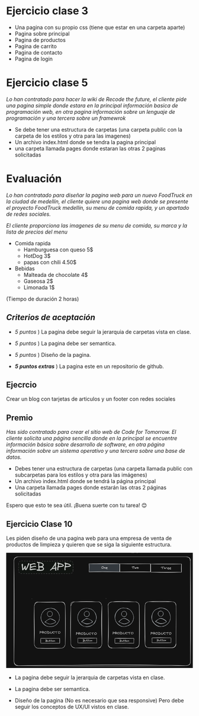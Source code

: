 # Ejercicio clase 3
- Una pagina con su propio css (tiene que estar en una carpeta aparte)
- Pagina sobre principal
- Pagina de productos
- Pagina de carrito
- Pagina de contacto
- Pagina de login

# Ejercicio clase 5
*Lo han contratado para hacer la wiki de Recode the future, el cliente pide una pagina simple donde estara en la principal información basica de programación web, en otra pagina información sobre un lenguaje de programación y una tercera sobre un framewrok*
- Se debe tener una estructura de carpetas (una carpeta public con la carpeta de los estilos y otra para las imagenes)
- Un archivo index.html donde se tendra la pagina principal
- una carpeta llamada pages donde estaran las otras 2 paginas solicitadas 

# Evaluación 
*Lo han contratado para diseñar la pagina web para un nuevo FoodTruck en la ciudad de medellín, el cliente quiere una pagina web donde se presente el proyecto FoodTruck medellín, su menu de comida rapida, y un apartado de redes sociales.* 

*El cliente proporciona las imagenes de su menu de comida, su marca y  la lista de precios del menu*

- Comida rapida
    - Hamburguesa con queso 5$
    - HotDog 3$
    - papas con chili 4.50$
- Bebidas
    - Malteada de chocolate 4$
    - Gaseosa 2$
    - Limonada 1$

(Tiempo de duración 2 horas)

## _Criterios de aceptación_
- _5 puntos_ ) La pagina debe seguir la jerarquia de carpetas vista en clase.

- _5 puntos_ ) La pagina debe ser semantica.

- _5 puntos_ ) Diseño de la pagina.

- **_5 puntos extras_** ) La pagina este en un repositorio de github.

## Ejecrcio 
Crear un blog con tarjetas de articulos y un footer con redes sociales

## Premio
*Has sido contratado para crear el sitio web de Code for Tomorrow. El cliente solicita una página sencilla donde en la principal se encuentre información básica sobre desarrollo de software, en otra página información sobre un sistema operativo y una tercera sobre una base de datos.*
- Debes tener una estructura de carpetas (una carpeta llamada public con subcarpetas para los estilos y otra para las imágenes)
- Un archivo index.html donde se tendrá la página principal
- Una carpeta llamada pages donde estarán las otras 2 páginas solicitadas

Espero que esto te sea útil. ¡Buena suerte con tu tarea! 😊

## Ejercicio Clase 10
Les piden diseño de una pagina web para una empresa de venta de productos de limpieza y quieren que se siga la siguiente estructura.

![Alt text](image-1.png)

- La pagina debe seguir la jerarquia de carpetas vista en clase.

- La pagina debe ser semantica.

- Diseño de la pagina (No es necesario que sea responsive) Pero debe seguir los conceptos de UX/UI vistos en clase.
